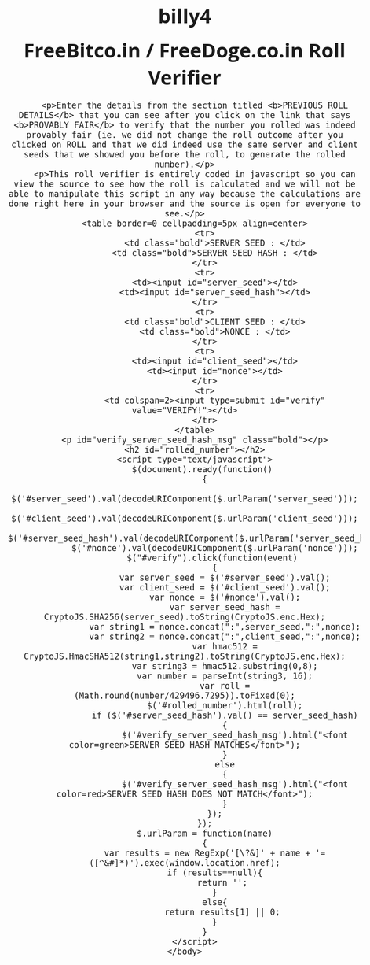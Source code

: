 # billy4

<!DOCTYPE HTML>
<html lang="en">
	<head>
		<title>FreeBitco.in / FreeDoge.co.in Roll Verifier</title>
		<meta http-equiv="content-type" content="text/html;charset=UTF-8">
		<link href="//fonts.googleapis.com/css?family=Open+Sans:300,400,600,700&amp;lang=en" rel="stylesheet">
		<script src="//code.jquery.com/jquery-1.11.0.min.js"></script>
		<script src="//freebitco.in/CryptoJS-master/rollups/sha256.js"></script>
		<script src="//freebitco.in/CryptoJS-master/rollups/hmac-sha512.js"></script>
		<script src="//freebitco.in/CryptoJS-master/components/enc-base64-min.js"></script>
		<script src="//freebitco.in/CryptoJS-master/rollups/sha512.js"></script>
		<style type="text/css">
			body{font-family: 'Open Sans', sans-serif;font-size:20px;text-align:center;}
			input{font-size:20px;border:2px solid gray;}
			p { margin:10px }
			h1,h2{ margin:15px }
			.bold { font-weight:bold;}
			td {text-align:center;}
		</style>
	</head>
	<body>
		<h1>FreeBitco.in / FreeDoge.co.in Roll Verifier</h1>
		
		<p>Enter the details from the section titled <b>PREVIOUS ROLL DETAILS</b> that you can see after you click on the link that says <b>PROVABLY FAIR</b> to verify that the number you rolled was indeed provably fair (ie. we did not change the roll outcome after you clicked on ROLL and that we did indeed use the same server and client seeds that we showed you before the roll, to generate the rolled number).</p>
		<p>This roll verifier is entirely coded in javascript so you can view the source to see how the roll is calculated and we will not be able to manipulate this script in any way because the calculations are done right here in your browser and the source is open for everyone to see.</p>
		<table border=0 cellpadding=5px align=center>
			<tr>
				<td class="bold">SERVER SEED : </td>
				<td class="bold">SERVER SEED HASH : </td>
			</tr>
			<tr>
				<td><input id="server_seed"></td>
				<td><input id="server_seed_hash"></td>
			</tr>
			<tr>
				<td class="bold">CLIENT SEED : </td>
				<td class="bold">NONCE : </td>
			</tr>
			<tr>
				<td><input id="client_seed"></td>
				<td><input id="nonce"></td>
			</tr>
			<tr>
				<td colspan=2><input type=submit id="verify" value="VERIFY!"></td>
			</tr>
		</table>
		<p id="verify_server_seed_hash_msg" class="bold"></p>
		<h2 id="rolled_number"></h2>
		<script type="text/javascript">
			$(document).ready(function() 
			{
				$('#server_seed').val(decodeURIComponent($.urlParam('server_seed')));
				$('#client_seed').val(decodeURIComponent($.urlParam('client_seed')));
				$('#server_seed_hash').val(decodeURIComponent($.urlParam('server_seed_hash')));
				$('#nonce').val(decodeURIComponent($.urlParam('nonce')));
				$("#verify").click(function(event) 
				{
					var server_seed = $('#server_seed').val();
					var client_seed = $('#client_seed').val();
					var nonce = $('#nonce').val();
					var server_seed_hash = CryptoJS.SHA256(server_seed).toString(CryptoJS.enc.Hex);
					var string1 = nonce.concat(":",server_seed,":",nonce);
					var string2 = nonce.concat(":",client_seed,":",nonce);
					var hmac512 = CryptoJS.HmacSHA512(string1,string2).toString(CryptoJS.enc.Hex);
					var string3 = hmac512.substring(0,8);
					var number = parseInt(string3, 16);
					var roll = (Math.round(number/429496.7295)).toFixed(0);
					$('#rolled_number').html(roll);
					if ($('#server_seed_hash').val() == server_seed_hash)
					{
						$('#verify_server_seed_hash_msg').html("<font color=green>SERVER SEED HASH MATCHES</font>");
					}
					else
					{
						$('#verify_server_seed_hash_msg').html("<font color=red>SERVER SEED HASH DOES NOT MATCH</font>");
					}
				});
			});
			$.urlParam = function(name)
			{
				var results = new RegExp('[\?&]' + name + '=([^&#]*)').exec(window.location.href);
				if (results==null){
				   return '';
				}
				else{
				   return results[1] || 0;
				}
			}
		</script>
	</body>
</html>

